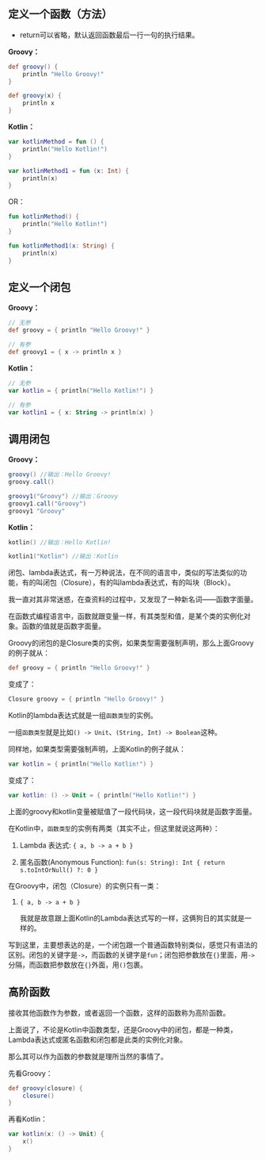 ## 定义一个函数（方法）

* return可以省略，默认返回函数最后一行一句的执行结果。

**Groovy：**

```Groovy
def groovy() {
    println "Hello Groovy!"
}

def groovy(x) {
    println x
}
```

**Kotlin：**

```Kotlin
var kotlinMethod = fun () {
    println("Hello Kotlin!")
}

var kotlinMethod1 = fun (x: Int) {
    println(x)
}
```

OR：

```Kotlin
fun kotlinMethod() {
    println("Hello Kotlin!")
}

fun kotlinMethod1(x: String) {
    println(x)
}
```

## 定义一个闭包

**Groovy：**

```Groovy
// 无参
def groovy = { println "Hello Groovy!" }

// 有参
def groovy1 = { x -> println x }
```

**Kotlin：**

```Kotlin
// 无参
var kotlin = { println("Hello Kotlin!") }

// 有参
var kotlin1 = { x: String -> println(x) }
```

## 调用闭包

**Groovy：**

```Groovy
groovy() //输出：Hello Groovy!
groovy.call()

groovy1("Groovy") //输出：Groovy
groovy1.call("Groovy")
groovy1 "Groovy"
```

**Kotlin：**

```Kotlin
kotlin() //输出：Hello Kotlin!

kotlin1("Kotlin") //输出：Kotlin
```

闭包、lambda表达式，有一万种说法，在不同的语言中，类似的写法类似的功能，有的叫闭包（Closure），有的叫lambda表达式，有的叫块（Block）。

我一直对其非常迷惑，在查资料的过程中，又发现了一种新名词——函数字面量。

在函数式编程语言中，函数就跟变量一样，有其类型和值，是某个类的实例化对象。函数的值就是函数字面量。

Groovy的闭包的是Closure类的实例，如果类型需要强制声明，那么上面Groovy的例子就从：

```Groovy
def groovy = { println "Hello Groovy!" }
```

变成了：

```Groovy
Closure groovy = { println "Hello Groovy!" }
```

Kotlin的lambda表达式就是一组`函数类型`的实例。

一组`函数类型`就是比如`() -> Unit`、`(String, Int) -> Boolean`这种。

同样地，如果类型需要强制声明，上面Kotlin的例子就从：

```Kotlin
var kotlin = { println("Hello Kotlin!") }
```

变成了：

```Kotlin
var kotlin: () -> Unit = { println("Hello Kotlin!") }
```

上面的groovy和kotlin变量被赋值了一段代码块，这一段代码块就是函数字面量。

在Kotlin中，`函数类型`的实例有两类（其实不止，但这里就说这两种）：

1. Lambda 表达式: `{ a, b -> a + b }`

2. 匿名函数(Anonymous Function): `fun(s: String): Int { return s.toIntOrNull() ?: 0 }`

在Groovy中，闭包（Closure）的实例只有一类：

1. `{ a, b -> a + b }`

    我就是故意跟上面Kotlin的Lambda表达式写的一样，这俩狗日的其实就是一样的。

写到这里，主要想表达的是，一个闭包跟一个普通函数特别类似，感觉只有语法的区别。闭包的关键字是`->`，而函数的关键字是`fun`；闭包把参数放在`{}`里面，用`->`分隔，而函数把参数放在`{}`外面，用`()`包裹。

## 高阶函数

接收其他函数作为参数，或者返回一个函数，这样的函数称为高阶函数。

上面说了，不论是Kotlin中函数类型，还是Groovy中的闭包，都是一种类，Lambda表达式或匿名函数和闭包都是此类的实例化对象。

那么其可以作为函数的参数就是理所当然的事情了。

先看Groovy：

```Groovy
def groovy(closure) {
    closure()
}
```

再看Kotlin：

```Kotlin
var kotlin(x: () -> Unit) {
    x()
}
```